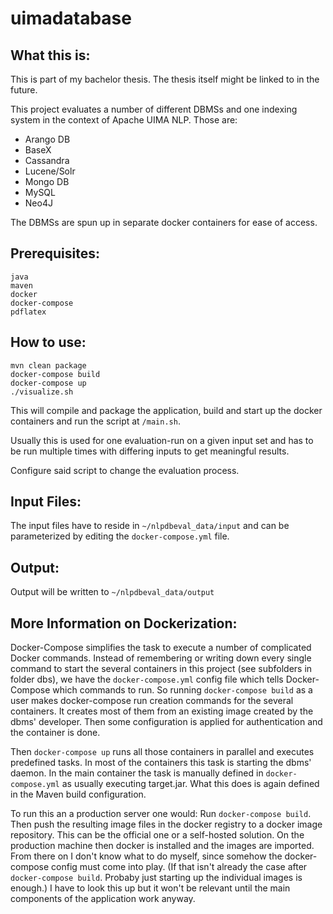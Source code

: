 uimadatabase
============

What this is:
-------------

This is part of my bachelor thesis. The thesis itself might be linked to in the future.

This project evaluates a number of different DBMSs and one indexing system in the context of Apache UIMA NLP.
Those are:

- Arango DB
- BaseX
- Cassandra
- Lucene/Solr
- Mongo DB
- MySQL
- Neo4J

The DBMSs are spun up in separate docker containers for ease of access.

Prerequisites:
--------------
```
java
maven
docker
docker-compose
pdflatex
```

How to use:
-----------
```
mvn clean package
docker-compose build
docker-compose up
./visualize.sh
```
This will compile and package the application, build and start up the docker 
containers and run the script at `/main.sh`.

Usually this is used for one evaluation-run on a given input set and has to be 
run multiple times with differing inputs to get meaningful results.

Configure said script to change the evaluation process.

Input Files:
------------
The input files have to reside in `~/nlpdbeval_data/input` and can be parameterized by editing
the `docker-compose.yml` file.

Output:
-------
Output will be written to `~/nlpdbeval_data/output`

More Information on Dockerization:
----------------------------------
Docker-Compose simplifies the task to execute a number of complicated Docker commands.
Instead of remembering or writing down every single command to start the several containers
in this project (see subfolders in folder dbs), we have the `docker-compose.yml` config file
which tells Docker-Compose which commands to run.
So running `docker-compose build` as a user makes docker-compose run creation commands for the
several containers. It creates most of them from an existing image created by the dbms' developer.
Then some configuration is applied for authentication and the container is done.

Then `docker-compose up` runs all those containers in parallel and executes predefined tasks.
In most of the containers this task is starting the dbms' daemon. In the main container the task
is manually defined in `docker-compose.yml` as usually executing target.jar. What this does is
again defined in the Maven build configuration.

To run this an a production server one would:
Run `docker-compose build`. Then push the resulting image files in the docker registry to a
docker image repository. This can be the official one or a self-hosted solution.
On the production machine then docker is installed and the images are imported.
From there on I don't know what to do myself, since somehow the docker-compose config must come
into play. (If that isn't already the case after `docker-compose build`. Probaby just starting up
the individual images is enough.)
I have to look this up but it won't be relevant until the main components of the application work
anyway.
